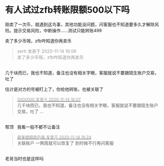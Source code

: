 # 有人试过zfb转账限额500以下吗


刚卖了一次币，就遇到这鸟事，其他功能没问题，问客服也不知道要多久才解除风险。提示交易风险，中断操作……测试只能转账499

卖了多少币呀。zfb咋知道你再卖币

<div class="quote"><blockquote><font color="#999999">sertt 发表于 2020-11-14 16:06</font><br />
<font color="#999999">卖了多少币呀。zfb咋知道你再卖币</font></blockquote></div><br />
几千块而已，我也不知道，备注也没有相关字眼，客服就说不要跟陌生账户交易，吐了

估计是对方的号被盯上了，你给他转账，也被关联了

<div class="quote"><blockquote><font size="2"><a href="https://www.hostloc.com/forum.php?mod=redirect&amp;goto=findpost&amp;pid=9453546&amp;ptid=766652" target="_blank"><font color="#999999">5000000 发表于 2020-11-14 16:07</font></a></font><br />
几千块而已，我也不知道，备注也没有相关字眼，客服就说不要跟陌生账户交易，吐了 ...</blockquote></div><br />
帮顶&nbsp; &nbsp;我看一般不都不让备注

<div class="quote"><blockquote><font size="2"><a href="https://www.hostloc.com/forum.php?mod=redirect&amp;goto=findpost&amp;pid=9453626&amp;ptid=766652" target="_blank"><font color="#999999">最美嫦娥颜丹晨 发表于 2020-11-14 16:24</font></a></font><br />
关联账户 一两周就可以恢复了 到时候不行再问客服</blockquote></div><br />
老哥当时也是这样吗
